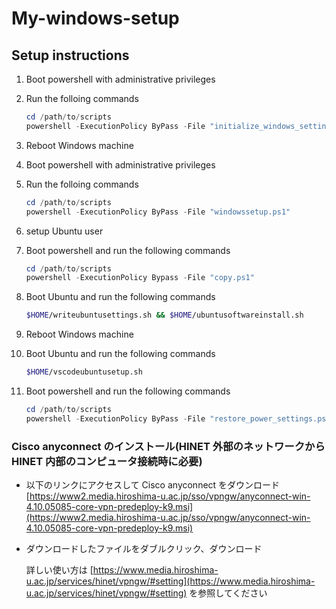 # My-windows-setup

## Setup instructions

1. Boot powershell with administrative privileges
1. Run the folloing commands
    ```powershell
    cd /path/to/scripts
    powershell -ExecutionPolicy ByPass -File "initialize_windows_settings.ps1"
    ```

1. Reboot Windows machine
1. Boot powershell with administrative privileges
1. Run the folloing commands
    ```powershell
    cd /path/to/scripts
    powershell -ExecutionPolicy ByPass -File "windowssetup.ps1"
    ```

1. setup Ubuntu user
1. Boot powershell and run the following commands
    ```powershell
    cd /path/to/scripts
    powershell -ExecutionPolicy Bypass -File "copy.ps1"
    ```

1. Boot Ubuntu and run the following commands
    ```sh
    $HOME/writeubuntusettings.sh && $HOME/ubuntusoftwareinstall.sh
    ```

1. Reboot Windows machine
1. Boot Ubuntu and run the following commands 
    ```sh
    $HOME/vscodeubuntusetup.sh
    ```

1. Boot powershell and run the following commands 
    ```powershell
    cd /path/to/scripts
    powershell -ExecutionPolicy ByPass -File "restore_power_settings.ps1"
    ```

### Cisco anyconnect のインストール(HINET 外部のネットワークから HINET 内部のコンピュータ接続時に必要)

- 以下のリンクにアクセスして Cisco anyconnect をダウンロード  
  [https://www2.media.hiroshima-u.ac.jp/sso/vpngw/anyconnect-win-4.10.05085-core-vpn-predeploy-k9.msi](https://www2.media.hiroshima-u.ac.jp/sso/vpngw/anyconnect-win-4.10.05085-core-vpn-predeploy-k9.msi)

- ダウンロードしたファイルをダブルクリック、ダウンロード

  詳しい使い方は [https://www.media.hiroshima-u.ac.jp/services/hinet/vpngw/#setting](https://www.media.hiroshima-u.ac.jp/services/hinet/vpngw/#setting) を参照してください
